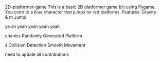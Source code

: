 


     


 2D-platformer-game
This is a basic 2D platformer game 
bilt using Pygame. You contr
ol a blue 
character that jumps on red platforms.
Features: Gravity &amp;
m
Jumpi

ye ah yeah yeah yeah yeah

chanics Randomly Generated Platform





s Collision Detection  Smooth Movement





need  to update all contributions 



 